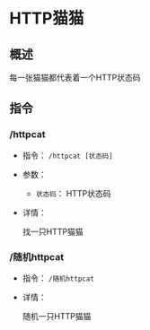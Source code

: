 # HTTP猫猫

## 概述

每一张猫猫都代表着一个HTTP状态码

## 指令

### /httpcat

- 指令： `/httpcat [状态码]`

- 参数：

  - `状态码`： HTTP状态码

- 详情：

  找一只HTTP猫猫

### /随机httpcat

- 指令： `/随机httpcat`


- 详情：

  随机一只HTTP猫猫
